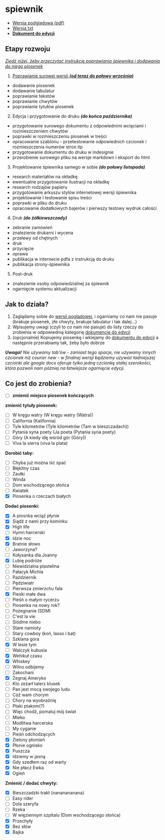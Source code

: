 # spiewnik

- [Wersja podglądowa (pdf)](https://www.dropbox.com/s/9ya7aeh9y9g6wjf/spiewnik.pdf?dl=0)
- [Wersja txt](https://github.com/iansowinski/spiewnik/blob/master/spiewnik.txt)
- **[Dokument do edycji](https://docs.google.com/document/d/1uRUAUEv_SaCI_815sAskEVCUBoUeLJSJrEcUolSJ8Oc/edit?usp=sharing)**

## Etapy rozwoju

[_Zjedź niżej, żeby przeczytać instrukcję poprawiania śpiewnika i dodawania do niego piosenek_](](https://github.com/iansowinski/spiewnik#jak-to-działa))

1. [Poprawianie surowej wersji **_(od teraz do połowy września)_**](https://github.com/iansowinski/spiewnik#jak-to-działa)

  - dodawanie piosenek
  - dodawanie tabulatur
  - poprawianie tekstów
  - poprawianie chwytów
  - poprawianie tytułów piosenek

2. Edycja i przygotowanie do druku **_(do końca października)_**

  - przygotowanie surowego dokumentu z odpowiednimi wcięciami i rozmieszczeniem chwytów
  - poprawki w rozmieszczeniu piosenek w treści
  - opracowanie szablonu - przetestowanie odpowiednich czcionek i rozmieszczenia numerów stron itp
  - przygotowanie dokumentu do druku w indesignie
  - przerobienie surowego pliku na wersje markdown i eksport do html

3. Projektowanie śpiewnika samego w sobie **_(do połowy listopada)_**

  - research materiałów na okładkę
  - ewentualne przygotowanie ilustracji na okładkę
  - research rodzajów papieru
  - przygotowanie arkuszu stylów internetowej wersji śpiewnika
  - projektowanie i testowanie spisu treści
  - poprawki w pliku do druku
  - opracowanie dodatkowych bajerów i pierwszy testowy wydruk całości

4. Druk **_(do żółkiewszczady)_**

  - zebranie zamówień
  - znalezienie drukarni i wycena
  - przelewy od chętnych
  - druk
  - przycięcie
  - oprawa
  - publikacja w internecie pdfa z instrukcją do druku
  - publikacja strony-śpiewnika

5. Post-druk

  - znalezienie osoby odpowiedzialnej za śpiewnik
  - ogarnięcie systemu aktualizacji

## Jak to działa?

1. Zaglądamy sobie do [wersji poglądowej](https://www.dropbox.com/s/9ya7aeh9y9g6wjf/spiewnik.pdf?dl=0), i ogarniamy co nam nie pasuje (brakuje piosenek, złe chwyty, brakuje tabulatur i tak dalej...)
2. Wpisujemy uwagi (czyli to co nam nie pasuje) do listy rzeczy do zrobienia w odpowiednią kategorię [dokumencie do edycji](https://docs.google.com/document/d/1uRUAUEv_SaCI_815sAskEVCUBoUeLJSJrEcUolSJ8Oc/edit?usp=sharing)
3. (opcjonalnie) Kopiujemy piosenkę i wklejamy do [dokumentu do edycji](https://docs.google.com/document/d/1uRUAUEv_SaCI_815sAskEVCUBoUeLJSJrEcUolSJ8Oc/edit?usp=sharing) a następnie przerabiamy tak, żeby było dobrze

**_Uwaga!_** _Nie używamy tab'ów - zamiast tego spacje, nie używamy innych czcionek niż courier new - w finalnej wersji będziemy używać ładniejszej czcionki ale google docs oferuje tylko jedną czcionkę stałej szerokości, która pozwoli nam później na łatwiejsze ogarnięcie edycji._

## Co jest do zrobienia?

- [ ] **zmienić miejsce piosenek kończących**

**zmienić tytuły piosenek:**

- [ ] W kręgu watry (W kręgu watry (Watra))
- [ ] California (Kalifornia)
- [ ] Tyle kilometrów (Tyle kilometrów (Tam w bieszczadach))
- [ ] Pytania syna poety (Ja poeta (Pytania syna poety)
- [ ] Góry (A kiedy idę wśród gór (Góry))
- [ ] Viva la sierra (viva la plata)

**Dorobić taby:**

- [ ] Chyba już można iść spać
- [ ] Błękitny czas
- [ ] Zaułki
- [ ] Winda
- [ ] Dom wschodzącego słońca
- [ ] Kwiatek
- [x] Piosenka o rzeczach białych

**Dodać piosenki:**

- [x] A piosnka wciąż płynie
- [x] Siądź z nami przy kominku
- [x] High life
- [ ] Hymn harcerski
- [x] Idzie noc
- [x] Bratnie słowo
- [ ] Jaworzyna?
- [ ] Kołysanka dla Joanny
- [x] Lubię podróże
- [ ] Niewidzialna plastelina
- [ ] Pałacyk Michla
- [ ] Październik
- [ ] Pędziwiatr
- [ ] Pierwsza zmierzchu fala
- [x] Pieski małe dwa
- [ ] Pieśń o małym rycerzu
- [ ] Piosenka na nowy rok?
- [ ] Pożegnanie (SDM)
- [ ] C'est la vie
- [ ] Siódme niebo
- [ ] Stare namioty
- [ ] Stary cowboy (koń, lasso i bat)
- [ ] Szklana góra
- [x] W lesie tym
- [ ] Walczyk kubusia
- [x] Wehikuł czasu
- [x] Whiskey
- [ ] Wilno odbijemy
- [ ] Zakochani
- [x] Żegnaj Ameryko
- [ ] Kto zeżarł talerz klusek
- [ ] Pan jest mocą swojego ludu
- [ ] Cóż wam chorym
- [ ] Chory na wyobraźnię
- [ ] Ptaki ptakom(?)
- [ ] Więc chodź, pomaluj mój świat
- [ ] Mleko
- [ ] Modlitwa harcerska
- [ ] My cyganie
- [ ] Pieśń odchodzących
- [x] Zielony płomień
- [x] Płonie ognisko
- [x] Puszcza
- [x] Idziemy w jasną
- [x] Gdy szedłem raz od warty
- [x] Nie płacz Ewka
- [x] Ogień

**Zmienić / dodać chwyty:**

- [x] Bieszczadzki trakt (nananananana)
- [ ] Easy rider
- [ ] Dola szeryfa
- [ ] Rzeka
- [ ] W więziennym szpitalu (Dom wschodzącego słońca)
- [x] Przechyły
- [x] Bez słów
- [x] Bajka
